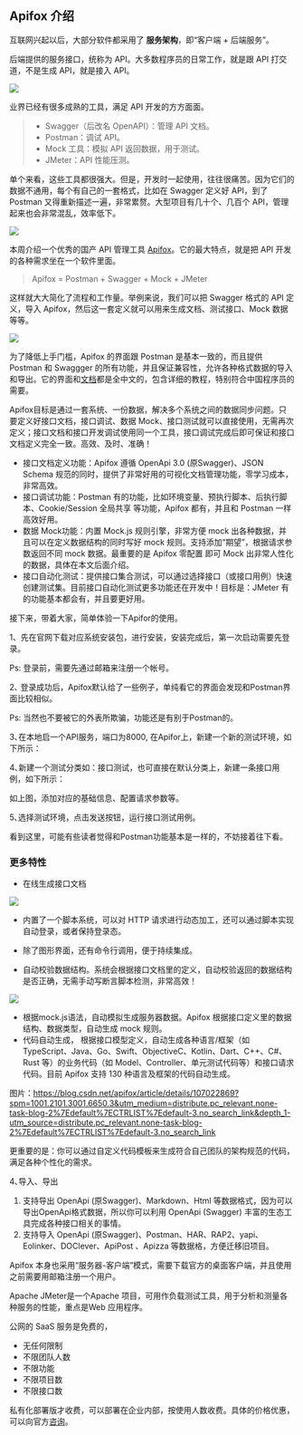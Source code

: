 ## Apifox 介绍

互联网兴起以后，大部分软件都采用了 **服务架构**，即“客户端 + 后端服务”。

后端提供的服务接口，统称为 API。大多数程序员的日常工作，就是跟 API 打交道，不是生成 API，就是接入 API。

![](https://cdn.beekka.com/blogimg/asset/202111/bg2021110902.jpg)

业界已经有很多成熟的工具，满足 API 开发的方方面面。

> - Swagger（后改名 OpenAPI）：管理 API 文档。
> - Postman：调试 API。
> - Mock 工具：模拟 API 返回数据，用于测试。
> - JMeter：API 性能压测。

单个来看，这些工具都很强大。但是，开发时一起使用，往往很痛苦。因为它们的数据不通用，每个有自己的一套格式，比如在 Swagger 定义好 API，到了 Postman 又得重新描述一遍，非常累赘。大型项目有几十个、几百个 API，管理起来也会非常混乱，效率低下。

![](https://cdn.beekka.com/blogimg/asset/202111/bg2021110903.jpg)

本周介绍一个优秀的国产 API 管理工具 [Apifox](https://www.apifox.cn/)。它的最大特点，就是把 API 开发的各种需求坐在一个软件里面。

> Apifox = Postman + Swagger + Mock + JMeter

这样就大大简化了流程和工作量。举例来说，我们可以把 Swagger 格式的 API 定义，导入 Apifox，然后这一套定义就可以用来生成文档、测试接口、Mock 数据等等。

![](https://cdn.beekka.com/blogimg/asset/202111/bg2021110904.webp)

为了降低上手门槛，Apifox 的界面跟 Postman 是基本一致的，而且提供 Postman 和 Swaggger 的所有功能，并且保证兼容性，允许各种格式数据的导入和导出。它的界面和[文档](https://www.apifox.cn/help/)都是全中文的，包含详细的教程，特别符合中国程序员的需要。


Apifox目标是通过一套系统、一份数据，解决多个系统之间的数据同步问题。只要定义好接口文档，接口调试、数据 Mock、接口测试就可以直接使用，无需再次定义；接口文档和接口开发调试使用同一个工具，接口调试完成后即可保证和接口文档定义完全一致。高效、及时、准确！

- 接口文档定义功能：Apifox 遵循 OpenApi 3.0 (原Swagger)、JSON Schema 规范的同时，提供了非常好用的可视化文档管理功能，零学习成本，非常高效。
- 接口调试功能：Postman 有的功能，比如环境变量、预执行脚本、后执行脚本、Cookie/Session 全局共享 等功能，Apifox 都有，并且和 Postman 一样高效好用。
- 数据 Mock功能：内置 Mock.js 规则引擎，非常方便 mock 出各种数据，并且可以在定义数据结构的同时写好 mock 规则。支持添加“期望”，根据请求参数返回不同 mock 数据。最重要的是 Apifox 零配置 即可 Mock 出非常人性化的数据，具体在本文后面介绍。
- 接口自动化测试：提供接口集合测试，可以通过选择接口（或接口用例）快速创建测试集。目前接口自动化测试更多功能还在开发中！目标是：JMeter 有的功能基本都会有，并且要更好用。


接下来，带着大家，简单体验一下Apifor的使用。

1、先在官网下载对应系统安装包，进行安装，安装完成后，第一次启动需要先登录。

Ps: 登录前，需要先通过邮箱来注册一个帐号。

2､ 登录成功后，Apifox默认给了一些例子，单纯看它的界面会发现和Postman界面比较相似。

Ps: 当然也不要被它的外表所欺骗，功能还是有别于Postman的。

3､在本地启一个API服务，端口为8000, 在Apifor上，新建一个新的测试环境，如下所示：

4､新建一个测试分类如：接口测试，也可直接在默认分类上，新建一条接口用例，如下所示：

如上图，添加对应的基础信息、配置请求参数等。

5､选择测试环境，点击发送按钮，运行接口测试用例。

看到这里，可能有些读者觉得和Postman功能基本是一样的，不妨接着往下看。


### 更多特性

- 在线生成接口文档

![](https://cdn.apifox.cn/www/assets/image/article/main/shared-doc-1.png)

- 内置了一个脚本系统，可以对 HTTP 请求进行动态加工，还可以通过脚本实现自动登录，或者保持登录态。

- 除了图形界面，还有命令行调用，便于持续集成。

- 自动校验数据结构。系统会根据接口文档里的定义，自动校验返回的数据结构是否正确，无需手动写断言脚本检测，非常高效！

![](https://img-blog.csdnimg.cn/20201214153824151.png?x-oss-process=image/watermark,type_ZmFuZ3poZW5naGVpdGk,shadow_10,text_aHR0cHM6Ly9ibG9nLmNzZG4ubmV0L3dlaXhpbl81MDgyOTY1Mw==,size_16,color_FFFFFF,t_70)

- 根据mock.js语法，自动模拟生成服务器数据。Apifox 根据接口定义里的数据结构、数据类型，自动生成 mock 规则。
- 代码自动生成，
根据接口模型定义，自动生成各种语言/框架（如 TypeScript、Java、Go、Swift、ObjectiveC、Kotlin、Dart、C++、C#、Rust 等）的业务代码（如 Model、Controller、单元测试代码等）和接口请求代码。目前 Apifox 支持 130 种语言及框架的代码自动生成。

图片：https://blog.csdn.net/apifox/article/details/107022869?spm=1001.2101.3001.6650.3&utm_medium=distribute.pc_relevant.none-task-blog-2%7Edefault%7ECTRLIST%7Edefault-3.no_search_link&depth_1-utm_source=distribute.pc_relevant.none-task-blog-2%7Edefault%7ECTRLIST%7Edefault-3.no_search_link

更重要的是：你可以通过自定义代码模板来生成符合自己团队的架构规范的代码，满足各种个性化的需求。

4､导入、导出
1. 支持导出 OpenApi (原Swagger)、Markdown、Html 等数据格式，因为可以导出OpenApi格式数据，所以你可以利用 OpenApi (Swagger) 丰富的生态工具完成各种接口相关的事情。
2. 支持导入 OpenApi (原Swagger)、Postman、HAR、RAP2、yapi、Eolinker、DOClever、ApiPost 、Apizza 等数据格，方便迁移旧项目。


Apifox 本身也采用“服务器-客户端”模式，需要下载官方的桌面客户端，并且使用之前需要用邮箱注册一个用户。

Apache JMeter是一个Apache 项目，可用作负载测试工具，用于分析和测量各种服务的性能，重点是Web 应用程序。

公网的 SaaS 服务是免费的，

- 无任何限制
- 不限团队人数
- 不限功能
- 不限项目数
- 不限接口数

私有化部署版才收费，可以部署在企业内部，按使用人数收费。具体的价格优惠，可以向官方[咨询](https://www.apifox.cn/help/app/privatization-deployment/)。